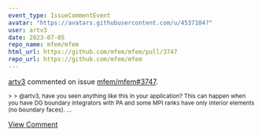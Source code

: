 ```yaml
---
event_type: IssueCommentEvent
avatar: "https://avatars.githubusercontent.com/u/4537104?"
user: artv3
date: 2023-07-05
repo_name: mfem/mfem
html_url: https://github.com/mfem/mfem/pull/3747
repo_url: https://github.com/mfem/mfem
---
```


<a href='https://github.com/artv3' target='_blank'>artv3</a> commented on issue <a href='https://github.com/mfem/mfem/pull/3747' target='_blank'>mfem/mfem#3747</a>.

<small>> > @artv3, have you seen anything like this in your application? This can happen when you have DG boundary integrators with PA and some MPI ranks have only interior elements (no boundary faces)....</small>

<a href='https://github.com/mfem/mfem/pull/3747' target='_blank'>View Comment</a>